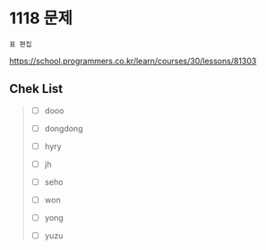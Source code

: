 # 1118 문제

```
표 편집 
```

https://school.programmers.co.kr/learn/courses/30/lessons/81303

## Chek List

> - [ ] dooo
> 
> - [ ] dongdong
> 
> - [ ] hyry
> 
> - [ ] jh
> 
> - [ ] seho
> 
> - [ ] won
> 
> - [ ] yong
> 
> - [ ] yuzu
